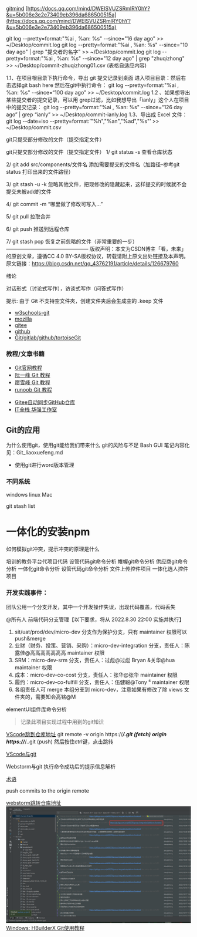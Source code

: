 [gitmind](https://gitmind.cn/app/docs)
[https://docs.qq.com/mind/DWElSVUZSRmlRY0hY?&u=5b006e3e2e73409eb396da686500515a](https://docs.qq.com/mind/DWElSVUZSRmlRY0hY?&u=5b006e3e2e73409eb396da686500515a)



git log --pretty=format:"%ai , %an: %s" --since="16 day ago" >> ~/Desktop/commit.log
git log --pretty=format:"%ai , %an: %s" --since="10 day ago" | grep "提交者的名字" >> ~/Desktop/commit.log
git log --pretty=format:"%ai , %an: %s" --since="12 day ago" | grep "zhuqizhong" >> ~/Desktop/commit-zhuqizhong01.csv
(表格自适应内容)

1.1、在项目根目录下执行命令，导出 git 提交记录到桌面
进入项目目录：然后右击选择git bash here     然后在git中执行命令：
git log --pretty=format:"%ai , %an: %s" --since=“100 day ago” >> ~/Desktop/commit.log
1.2 、如果想导出某些提交者的提交记录，可以用 grep过滤，比如我想导出「ianly」这个人在项目中的提交记录：
git log --pretty=format:"%ai , %an: %s" --since=“126 day ago” | grep “ianly” >> ~/Desktop/commit-ianly.log
1.3、导出成 Excel 文件：
git log --date=iso --pretty=format:’"%h","%an","%ad","%s"’ >> ~/Desktop/commit.csv


git只提交部分修改的文件（提交指定文件）


git只提交部分修改的文件（提交指定文件）
1/ git status -s 查看仓库状态

2/ git add src/components/文件名 添加需要提交的文件名（加路径–参考git status 打印出来的文件路径）

3/ git stash -u -k 忽略其他文件，把现修改的隐藏起来，这样提交的时候就不会提交未被add的文件

4/ git commit -m “哪里做了修改可写入…”

5/ git pull 拉取合并

6/ git push 推送到远程仓库

7/ git stash pop 恢复之前忽略的文件（非常重要的一步）
————————————————
版权声明：本文为CSDN博主「看，未来」的原创文章，遵循CC 4.0 BY-SA版权协议，转载请附上原文出处链接及本声明。
原文链接：https://blog.csdn.net/qq_43762191/article/details/126679760


                                                                                                                                                                                                                                            





绪论


对话形式（讨论式写作），访谈式写作（问答式写作）


提示: 由于 Git 不支持空文件夾，创建文件夹后会生成空的 .keep 文件
- [w3schools-git](https://www.w3schools.com/git/git_getstarted.asp?remote=github)
- [mozilla](https://developer.mozilla.org/en-US/docs/Learn/Tools_and_testing/GitHub)
- [gitee](https://gitee.com/xiaoxiang516/)
- [github](https://github.com/elemefe)
- [Git/gitlab/github/tortoiseGit](https://blog.csdn.net/amnesiac666/category_10571446.html)

### 教程/文章书籍
- [Git官网教程](https://git-scm.com/)
- [阮一峰 Git 教程](https://www.bookstack.cn/read/git-tutorial/docs-basic.md)
- [廖雪峰 Git 教程](https://www.liaoxuefeng.com)
- [runoob Git 教程](https://www.runoob.com/git/git-tutorial.html)

<!-- >官网下的讨论值得关注 -->
- [Gitee自动同步GitHub仓库](https://cdn.modb.pro/db/488180)
- [IT全栈 华强工作室](https://blog.csdn.net/sunhuaqiang1/category_10897575.html?spm=1001.2014.3001.5482)


## Git的应用
为什么使用git，使用git能给我们带来什么
git的风险与不足
Bash GUI
笔记内容化见：Git_liaoxuefeng.md
- 使用git进行word版本管理

### 不同系统
windows
linux
Mac


git stash list



# 一体化的安装npm
如何模拟git冲突，提示冲突的原理是什么

培训的教务平台代项目代码
设管代码git命令分析
帷幄git命令分析
供应商git命令分析
一体化git命令分析
设管代码git命令分析
文件上传控件项目
一体化选人控件项目


### 开发实践事件：
团队公用一个分支开发，其中一个开发操作失误，出现代码覆盖，代码丢失

@所有人 前端代码分支管理【以下要求，将从 2022.8.30  22:00 实施并执行】
1. sit/uat/prod/dev/micro-dev 分支作为保护分支，只有 maintainer 权限可以 push&merge
2. 业财（财务、投策、营销、采购）：micro-dev-integration 分支，责任人：陈露佳@高高高高高高高  maintainer 权限
3. SRM：micro-dev-srm 分支，责任人：过彪@过彪 Bryan &关华@hua  maintainer 权限
4. 成本：micro-dev-co-cost 分支，责任人：张华@张华  maintainer 权限
5. 履约：micro-dev-co-fulfill 分支，责任人：伍健聪@Tony ⁵  maintainer 权限
6. 各组责任人可 merge 本组分支到 micro-dev，注意如果有修改了除 views 文件夹的，需要知会高铭@M
 
elementUI组件库命令分析

> 记录此项目实现过程中用到的git知识

[VScode跳到仓库地址]()
git remote -v
origin  https://***/.git (fetch)
origin  https://***/..git (push)
然后按住ctrl键，点击跳转

[VScode与git](https://code.visualstudio.com/docs/sourcecontrol/overview)

Webstorm与git
执行命令成功后的提示信息解析


[术语](term)

push commits to the origin remote

[webstorm跳转仓库地址]()
![](./docs/images/webstorm-repo.png)
[Windows: HBuilderX Git使用教程](https://ask.dcloud.net.cn/article/35247)